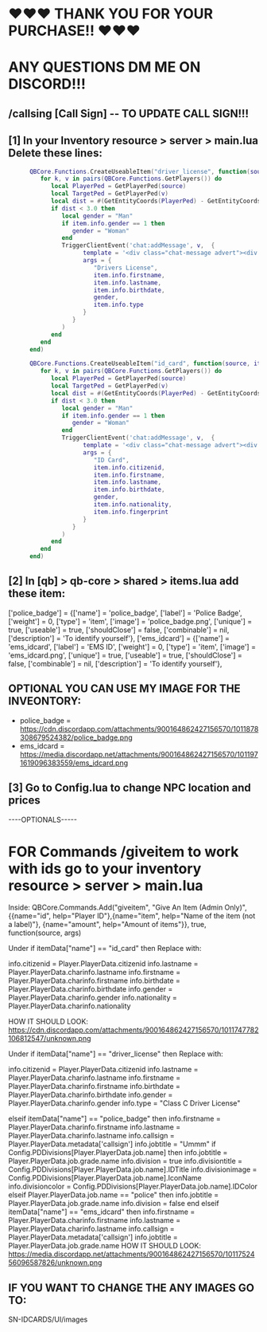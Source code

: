 # ❤️❤️❤️ THANK YOU FOR YOUR PURCHASE!! ❤️❤️❤️
# ANY QUESTIONS DM ME ON DISCORD!!!

## /callsing [Call Sign] -- TO UPDATE CALL SIGN!!!

## [1] In your Inventory resource > server > main.lua Delete these lines:
```lua
      QBCore.Functions.CreateUseableItem("driver_license", function(source, item)
         for k, v in pairs(QBCore.Functions.GetPlayers()) do
            local PlayerPed = GetPlayerPed(source)
            local TargetPed = GetPlayerPed(v)
            local dist = #(GetEntityCoords(PlayerPed) - GetEntityCoords(TargetPed))
            if dist < 3.0 then
               local gender = "Man"
               if item.info.gender == 1 then
                  gender = "Woman"
               end
               TriggerClientEvent('chat:addMessage', v,  {
                     template = '<div class="chat-message advert"><div class="chat-message-body"><strong>{0}:</strong><br><br> <strong>First Name:</strong> {1} <br><strong>Last Name:</strong> {2} <br><strong>Birth Date:</strong> {3} <br><strong>Gender:</strong> {4}<br><strong>Licenses:</strong> {5}</div></div>',
                     args = {
                        "Drivers License",
                        item.info.firstname,
                        item.info.lastname,
                        item.info.birthdate,
                        gender,
                        item.info.type
                     }
                  }
               )
            end
         end
      end)

      QBCore.Functions.CreateUseableItem("id_card", function(source, item)
         for k, v in pairs(QBCore.Functions.GetPlayers()) do
            local PlayerPed = GetPlayerPed(source)
            local TargetPed = GetPlayerPed(v)
            local dist = #(GetEntityCoords(PlayerPed) - GetEntityCoords(TargetPed))
            if dist < 3.0 then
               local gender = "Man"
               if item.info.gender == 1 then
                  gender = "Woman"
               end
               TriggerClientEvent('chat:addMessage', v,  {
                     template = '<div class="chat-message advert"><div class="chat-message-body"><strong>{0}:</strong><br><br> <strong>Civ ID:</strong> {1} <br><strong>First Name:</strong> {2} <br><strong>Last Name:</strong> {3} <br><strong>Birthdate:</strong> {4} <br><strong>Gender:</strong> {5} <br><strong>Nationality:</strong> {6}<br><strong>Fingerprint:</strong> {7}</div></div>',
                     args = {
                        "ID Card",
                        item.info.citizenid,
                        item.info.firstname,
                        item.info.lastname,
                        item.info.birthdate,
                        gender,
                        item.info.nationality,
                        item.info.fingerprint
                     }
                  }
               )
            end
         end
      end)
```

## [2] In [qb] > qb-core > shared > items.lua add these item:
  ['police_badge'] 				 = {['name'] = 'police_badge', 			  		['label'] = 'Police Badge', 			['weight'] = 0, 		['type'] = 'item', 		['image'] = 'police_badge.png', 		['unique'] = true, 		['useable'] = true, 	['shouldClose'] = false,   ['combinable'] = nil,   ['description'] = 'To identify yourself'},
  ['ems_idcard'] 					 = {['name'] = 'ems_idcard', 			  		['label'] = 'EMS ID', 				 	['weight'] = 0, 		['type'] = 'item', 		['image'] = 'ems_idcard.png', 		['unique'] = true, 		    ['useable'] = true, 	['shouldClose'] = false,   ['combinable'] = nil,   ['description'] = 'To identify yourself'},

## OPTIONAL YOU CAN USE MY IMAGE FOR THE INVEONTORY:
   * police_badge = https://cdn.discordapp.com/attachments/900164862427156570/1011878308679524382/police_badge.png
   * ems_idcard = https://media.discordapp.net/attachments/900164862427156570/1011971619096383559/ems_idcard.png

## [3] Go to Config.lua to change NPC location and prices

----OPTIONALS-----

# FOR Commands /giveitem to work with ids go to your inventory resource > server > main.lua 
Inside: QBCore.Commands.Add("giveitem", "Give An Item (Admin Only)", {{name="id", help="Player ID"},{name="item", help="Name of the item (not a label)"}, {name="amount", help="Amount of items"}}, true, function(source, args)

Under if itemData["name"] == "id_card" then Replace with:

 info.citizenid = Player.PlayerData.citizenid
 info.lastname = Player.PlayerData.charinfo.lastname
 info.firstname = Player.PlayerData.charinfo.firstname
 info.birthdate = Player.PlayerData.charinfo.birthdate
 info.gender = Player.PlayerData.charinfo.gender
 info.nationality = Player.PlayerData.charinfo.nationality

HOW IT SHOULD LOOK: https://cdn.discordapp.com/attachments/900164862427156570/1011747782106812547/unknown.png

Under if itemData["name"] == "driver_license" then Replace with:

   info.citizenid = Player.PlayerData.citizenid
   info.lastname = Player.PlayerData.charinfo.lastname
   info.firstname = Player.PlayerData.charinfo.firstname
   info.birthdate = Player.PlayerData.charinfo.birthdate
   info.gender = Player.PlayerData.charinfo.gender
   info.type = "Class C Driver License"

elseif itemData["name"] == "police_badge" then
       info.firstname = Player.PlayerData.charinfo.firstname
      info.lastname = Player.PlayerData.charinfo.lastname
      info.callsign = Player.PlayerData.metadata['callsign']
      info.jobtitle = "Ummm"
      if Config.PDDivisions[Player.PlayerData.job.name] then
         info.jobtitle = Player.PlayerData.job.grade.name
         info.division = true
         info.divisiontitle = Config.PDDivisions[Player.PlayerData.job.name].IDTitle
         info.divisionimage = Config.PDDivisions[Player.PlayerData.job.name].IconName
         info.divisioncolor = Config.PDDivisions[Player.PlayerData.job.name].IDColor
      elseif Player.PlayerData.job.name == "police" then
         info.jobtitle = Player.PlayerData.job.grade.name
         info.division = false
      end
elseif itemData["name"] == "ems_idcard" then
         info.firstname = Player.PlayerData.charinfo.firstname
         info.lastname = Player.PlayerData.charinfo.lastname
         info.callsign = Player.PlayerData.metadata['callsign']
         info.jobtitle = Player.PlayerData.job.grade.name
HOW IT SHOULD LOOK: https://media.discordapp.net/attachments/900164862427156570/1011752456096587826/unknown.png


## IF YOU WANT TO CHANGE THE ANY IMAGES GO TO:

SN-IDCARDS/UI/images